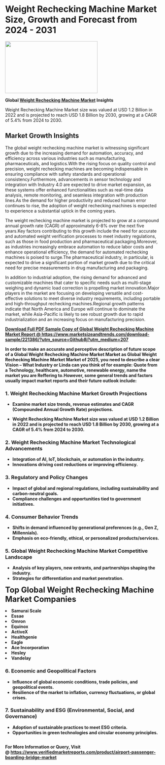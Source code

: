 <H1>Weight Rechecking Machine Market Size, Growth and Forecast from 2024 - 2031</H1><img class="aligncenter size-medium wp-image-584254" src="https://thirdeyenews.in/wp-content/uploads/2024/09/Global-Market-Research-300x168.jpeg" alt="" width="300" height="168" /><p><strong>Global&nbsp;<a href="https://www.marketsizeandtrends.com/download-sample/221386/?utm_source=Github8j?utm_medium=207">Weight Rechecking Machine Market</a> Insights</strong></p><p>Weight Rechecking Machine Market size was valued at USD 1.2 Billion in 2022 and is projected to reach USD 1.8 Billion by 2030, growing at a CAGR of 5.4% from 2024 to 2030.</p><p><h2>Market Growth Insights</h2> <p>The global weight rechecking machine market is witnessing significant growth due to the increasing demand for automation, accuracy, and efficiency across various industries such as manufacturing, pharmaceuticals, and logistics.With the rising focus on quality control and precision, weight rechecking machines are becoming indispensable in ensuring compliance with safety standards and operational consistency.Furthermore, advancements in sensor technology and integration with Industry 4.0 are expected to drive market expansion, as these systems offer enhanced functionalities such as real-time data analysis, remote monitoring, and seamless integration with production lines.As the demand for higher productivity and reduced human error continues to rise, the adoption of weight rechecking machines is expected to experience a substantial uptick in the coming years.</p> <p><strong><a href="#"></a></strong></p> <p>The weight rechecking machine market is projected to grow at a compound annual growth rate (CAGR) of approximately 6-8% over the next five years.Key factors contributing to this growth include the need for accurate and automated weight verification processes to meet industry regulations, such as those in food production and pharmaceutical packaging.Moreover, as industries increasingly embrace automation to reduce labor costs and enhance operational efficiency, the demand for automated rechecking machines is poised to surge.The pharmaceutical industry, in particular, is expected to drive a significant portion of market growth due to the critical need for precise measurements in drug manufacturing and packaging.</p> <p>In addition to industrial adoption, the rising demand for advanced and customizable machines that cater to specific needs such as multi-stage weighing and dynamic load correction is propelling market innovation.Major players in the market are focusing on developing versatile and cost-effective solutions to meet diverse industry requirements, including portable and high-throughput rechecking machines.Regional growth patterns indicate that North America and Europe will continue to dominate the market, while Asia-Pacific is likely to see robust growth due to rapid industrialization and an increasing focus on manufacturing precision.</p> <p><strong><a href="#"></p><p><span class=""><strong>Download Full PDF Sample Copy of Global Weight Rechecking Machine Market Report</strong> @ <a href="https://www.marketsizeandtrends.com/download-sample/221386/?utm_source=Github8j?utm_medium=207" target="_blank">https://www.marketsizeandtrends.com/download-sample/221386/?utm_source=Github8j?utm_medium=207</a></span></p><p>In order to make an accurate and perceptive description of future scope of a Global&nbsp;Weight Rechecking Machine Market Market as Global&nbsp;Weight Rechecking Machine Market Market of 2025, you need to describe a clear Vision &ndash; What Industry or Linda can you think of for example: Quote from a Technology, healthcare, automotive, renewable energy, name the market you are Reffering to.However, some general trends and factors usually impact market reports and their future outlook include:</p><h3>1.&nbsp;<strong>Weight Rechecking Machine Market Growth Projections</strong></h3><ul><li>Examine market size trends, revenue estimates and CAGR (Compounded Annual Growth Rate) projections.</li><li><p>Weight Rechecking Machine Market size was valued at USD 1.2 Billion in 2022 and is projected to reach USD 1.8 Billion by 2030, growing at a CAGR of 5.4% from 2024 to 2030.</p></li></ul><h3>2.&nbsp;<strong>Weight Rechecking Machine Market Technological Advancements</strong></h3><ul><li>Integration of AI, IoT, blockchain, or automation in the industry.</li><li>Innovations driving cost reductions or improving efficiency.</li></ul><h3>3.&nbsp;<strong>Regulatory and Policy Changes</strong></h3><ul><li>Impact of global and regional regulations, including sustainability and carbon-neutral goals.</li><li>Compliance challenges and opportunities tied to government initiatives.</li></ul><h3>4.&nbsp;<strong>Consumer Behavior Trends</strong></h3><ul><li>Shifts in demand influenced by generational preferences (e.g., Gen Z, Millennials).</li><li>Emphasis on eco-friendly, ethical, or personalized products/services.</li></ul><h3>5.&nbsp;<strong>Global Weight Rechecking Machine Market Competitive Landscape</strong></h3><ul><li>Analysis of key players, new entrants, and partnerships shaping the industry.</li><li>Strategies for differentiation and market penetration.</li></ul><p data-pm-slice="1 1 []"><span style="color: inherit; font-family: inherit; font-size: 25px;">Top Global Weight Rechecking Machine Market Companies</span></p><div class="" data-test-id=""><p><li>Samurai Scale</li><li> Essae</li><li> Omron</li><li> Equinox</li><li> ActiveX</li><li> Healthgenie</li><li> Eagle</li><li> Ace Incorporation</li><li> Hesley</li><li> Vandelay</li></p></div><h3>6.&nbsp;<strong>Economic and Geopolitical Factors</strong></h3><ul><li>Influence of global economic conditions, trade policies, and geopolitical events.</li><li>Resilience of the market to inflation, currency fluctuations, or global crises.</li></ul><h3>7.&nbsp;<strong>Sustainability and ESG (Environmental, Social, and Governance)</strong></h3><ul><li>Adoption of sustainable practices to meet ESG criteria.</li><li>Opportunities in green technologies and circular economy principles.</li></ul><h2><strong style="font-size: 14px;">For More Information or Query, Visit @&nbsp;</strong><a style="background-color: #ffffff; font-size: 14px;" href="https://www.marketsizeandtrends.com/report/weight-rechecking-machine-market/" target="_blank">https://www.verifiedmarketreports.com/product/airport-passenger-boarding-bridge-market</a></h2>